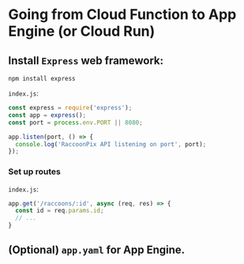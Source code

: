 # Going from Cloud Function to App Engine (or Cloud Run)

## Install `Express` web framework:
```shell
npm install express
```

`index.js`:
```js
const express = require('express');
const app = express();
const port = process.env.PORT || 8080;

app.listen(port, () => {
  console.log('RaccoonPix API listening on port', port);
});
```

### Set up routes
`index.js`:
```js
app.get('/raccoons/:id', async (req, res) => {
  const id = req.params.id;
  // ...
}
```

## (Optional) `app.yaml` for App Engine.

